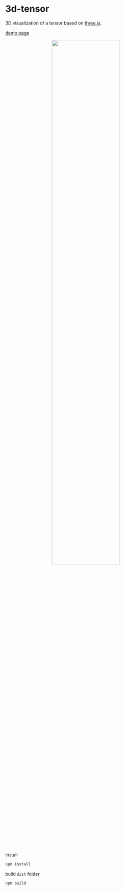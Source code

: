 # 3d-tensor

3D visualization of a tensor based on [three.js](https://github.com/mrdoob/three.js/).

[demo page](https://tilmann-bartsch.github.io/3d-tensor/dist/index.html)

<p align="center">
  <img width="65%" src="https://github.com/tilmann-bartsch/3d-tensor/raw/master/assets/screenshot.png">
</p>

install
```bash
npm install
```

build `dist` folder
```bash
npm build
```